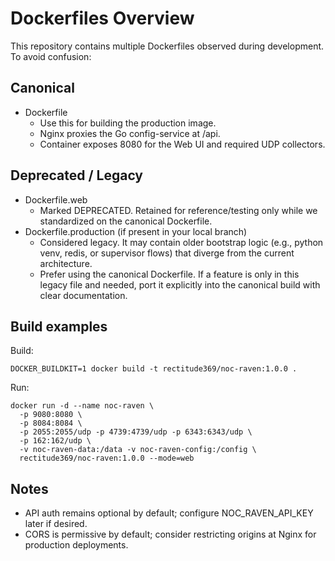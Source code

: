 # Dockerfiles Overview

This repository contains multiple Dockerfiles observed during development. To avoid confusion:

## Canonical
- Dockerfile
  - Use this for building the production image.
  - Nginx proxies the Go config-service at /api.
  - Container exposes 8080 for the Web UI and required UDP collectors.

## Deprecated / Legacy
- Dockerfile.web
  - Marked DEPRECATED. Retained for reference/testing only while we standardized on the canonical Dockerfile.
- Dockerfile.production (if present in your local branch)
  - Considered legacy. It may contain older bootstrap logic (e.g., python venv, redis, or supervisor flows) that diverge from the current architecture.
  - Prefer using the canonical Dockerfile. If a feature is only in this legacy file and needed, port it explicitly into the canonical build with clear documentation.

## Build examples

Build:
```
DOCKER_BUILDKIT=1 docker build -t rectitude369/noc-raven:1.0.0 .
```

Run:
```
docker run -d --name noc-raven \
  -p 9080:8080 \
  -p 8084:8084 \
  -p 2055:2055/udp -p 4739:4739/udp -p 6343:6343/udp \
  -p 162:162/udp \
  -v noc-raven-data:/data -v noc-raven-config:/config \
  rectitude369/noc-raven:1.0.0 --mode=web
```

## Notes
- API auth remains optional by default; configure NOC_RAVEN_API_KEY later if desired.
- CORS is permissive by default; consider restricting origins at Nginx for production deployments.

